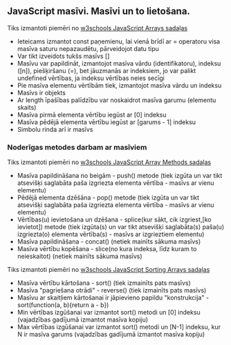 ## JavaScript masīvi. Masīvi un to lietošana.
Tiks izmantoti piemēri no [w3schools JavaScript Arrays sadaļas](https://www.w3schools.com/js/js_arrays.asp)
- Ieteicams izmantot const paņemienu, lai vienā brīdī ar = operatoru visa masīva saturu nepazaudētu, pārveidojot datu tipu
 - Var tikt izveidots tukšs masīvs []
 - Masīvu var papildināt, izmantojot masīva vārdu (identifikatoru), indeksu ([n]), piešķiršanu (=), bet jāuzmanās ar indeksiem, jo var palikt undefined vērtības, ja indeksu vērtības neies secīgi
 - Pie masīva elementu vērtībām tiek, izmantojot masīva vārdu un indeksu
 - Masīvs ir objekts
 - Ar length īpašības palīdzību var noskaidrot masīva garumu (elementu skaits)
 - Masīva pirmā elementa vērtību iegūst ar [0] indeksu
 - Masīva pēdējā elementa vērtību iegūst ar [garums - 1] indeksu
 - Simbolu rinda arī ir masīvs

### Noderīgas metodes darbam ar masīviem
Tiks izmantoti piemēri no [w3schools JavaScript Array Methods sadaļas](https://www.w3schools.com/js/js_array_methods.asp)
- Masīva papildināšana no beigām - push() metode (tiek izgūta un var tikt atsevišķi saglabāta paša izgriezta elementa vērtība - masīvs ar vienu elementu)
- Pēdējā elementa dzēšāna - pop() metode (tiek izgūta un var tikt atsevišķi saglabāta paša izgriezta elementa vērtība  - masīvs ar vienu elementu)
- Vērtības(u) ievietošana un dzēšana - splice(kur sākt, cik izgriest,[ko ievietot]) metode (tiek izgūta(s) un var tikt atsevišķi saglabāta(s) paša(u) izgriezta(o) elementa vērtība(s) - masīvs ar izgrieztiem elementu)
- Masīva papildināšana - concat() (netiek mainīts sākuma masīvs)
- Masīva vērtību kopēšana - slice(no kura indeksa, līdz kuram to neieskaitot) (netiek mainīts sākuma masīvs)

Tiks izmantoti piemēri no [w3schools JavaScript Sorting Arrays sadaļas](https://www.w3schools.com/js/js_array_sort.asp)
- Masīva vērtību kārtošana - sort() (tiek izmainīts pats masīvs)
- Masīva "pagriešana otrādi" - reverse() (tiek izmainīts pats masīvs)
- Masīvu ar skaitļiem kārtošanai ir jāpievieno papildu "konstrukcija" - sort(function(a, b){return a - b})
- Min vērtības izgūšanai var izmantot sort() metodi un [0] indeksu (vajadzības gadījumā izmantot masīva kopiju)
- Max vērtības izgūšanai var izmantot sort() metodi un [N-1] indeksu, kur N ir masīva garums (vajadzības gadījumā izmantot masīva kopiju)

